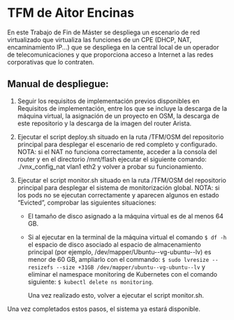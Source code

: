 # TFM de Aitor Encinas
En este Trabajo de Fin de Máster se despliega un escenario de red virtualizado que virtualiza las funciones de un CPE (DHCP, NAT, encaminamiento IP...) que se despliega en la central local de un operador de telecomunicaciones y que proporciona acceso a Internet a las redes corporativas que lo contraten.

## Manual de despliegue:
1) Seguir los requisitos de implementación previos disponibles en Requisitos de implementación, entre los que se incluye la descarga de la máquina virtual, la asignación de un proyecto en OSM, la descarga de este repositorio y la descarga de la imagen del router Arista.

2) Ejecutar el script deploy.sh situado en la ruta /TFM/OSM del repositorio principal para desplegar el escenario de red completo y configurado.
NOTA: si el NAT no funciona correctamente, acceder a la consola del router y en el directorio /mnt/flash ejecutar el siguiente comando: ./vnx_config_nat vlan1 eth2
y volver a probar su funcionamiento.

3) Ejecutar el script monitor.sh situado en la ruta /TFM/OSM del repositorio principal para desplegar el sistema de monitorización global.
NOTA: si los pods no se ejecutan correctamente y aparecen algunos en estado “Evicted”, comprobar las siguientes situaciones:

      - El tamaño de disco asignado a la máquina virtual es de al menos 64 GB.
      - Si al ejecutar en la terminal de la máquina virtual el comando ```$ df -h``` el espacio de disco asociado al espacio de almacenamiento principal (por ejemplo, /dev/mapper/Ubuntu--vg-ubuntu--lv) es menor de 60 GB, ampliarlo con el commando:
```$ sudo lvresize --resizefs --size +31GB /dev/mapper/ubuntu--vg-ubuntu--lv```
y eliminar el namespace monitoring de Kubernetes con el comando siguiente:
```$ kubectl delete ns monitoring```.

        Una vez realizado esto, volver a ejecutar el script monitor.sh.

Una vez completados estos pasos, el sistema ya estará disponible.
